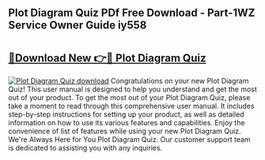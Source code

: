 ## Plot Diagram Quiz PDf Free Download - Part-1WZ Service Owner Guide iy558

# <h2><a href="http://dfjh8pc.blite.top/?on=Plot+Diagram+Quiz">🔗Download New 👉🔴 Plot Diagram Quiz</a></h2>

[![Plot Diagram Quiz download](https://i.imgur.com/lujVjoI.png)](http://dfjh8pc.blite.top/?on=Plot+Diagram+Quiz)
Congratulations on your new Plot Diagram Quiz! This user manual is designed to help you understand and get the most out of your product. To get the most out of your Plot Diagram Quiz, please take a moment to read through this comprehensive user manual. It includes step-by-step instructions for setting up your product, as well as detailed information on how to use its various features and capabilities. Enjoy the convenience of list of features while using your new Plot Diagram Quiz. We're Always Here for You Plot Diagram Quiz. Our customer support team is dedicated to assisting you with any inquiries.
